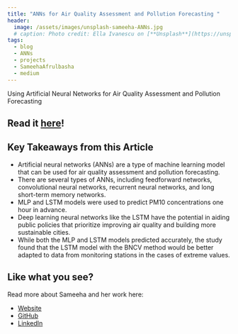 ```yaml
---
title: "ANNs for Air Quality Assessment and Pollution Forecasting "
header:
  image: /assets/images/unsplash-sameeha-ANNs.jpg
  # caption: Photo credit: Ella Ivanescu on [**Unsplash**](https://unsplash.com/photos/JbfhNrpQ_dw)
tags: 
  - blog
  - ANNs
  - projects
  - SameehaAfrulbasha
  - medium
---
```


Using Artificial Neural Networks for Air Quality Assessment and Pollution Forecasting

## Read it [here](https://medium.com/purdue-sigai/anns-for-air-quality-assessment-and-pollution-forecasting-paper-overview-296019720be3)!
    
## Key Takeaways from this Article
  * Artificial neural networks (ANNs) are a type of machine learning model that can be used for air quality assessment and pollution forecasting.
  * There are several types of ANNs, including feedforward networks, convolutional neural networks, recurrent neural networks, and long short-term memory networks.
  * MLP and LSTM models were used to predict PM10 concentrations one hour in advance.
  * Deep learning neural networks like the LSTM have the potential in aiding public policies that prioritize improving air quality and building more sustainable cities.
  * While both the MLP and LSTM models predicted accurately, the study found that the LSTM model with the BNCV method would be better adapted to data from monitoring stations in the cases of extreme values.

## Like what you see? 
  Read more about Sameeha and her work here:
  * [Website](https://sameehaafr.super.site/)    
  * [GitHub](https://github.com/sameehaafr)
  * [LinkedIn](https://www.linkedin.com/in/sameeha-afrulbasha/)
<!-- [^1]: Texture image courtesty of [Lovetextures](http://www.lovetextures.com/) -->
